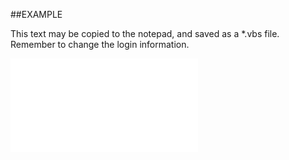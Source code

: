

##EXAMPLE

This text may be copied to the notepad, and saved as a *.vbs file. Remember to change the login information.

![](../../Examples/vbs/SOPersons.Count.vbs.txt)





